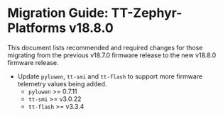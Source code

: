 # Migration Guide: TT-Zephyr-Platforms v18.8.0

This document lists recommended and required changes for those migrating from the previous v18.7.0 firmware release to the new v18.8.0 firmware release.

[comment]: <> (UL by area, indented as necessary)

* Update `pyluwen`, `tt-smi` and `tt-flash` to support more firmware telemetry values being added.
  * `pyluwen` >= 0.7.11
  * `tt-smi` >= v3.0.22
  * `tt-flash` >= v3.3.4
